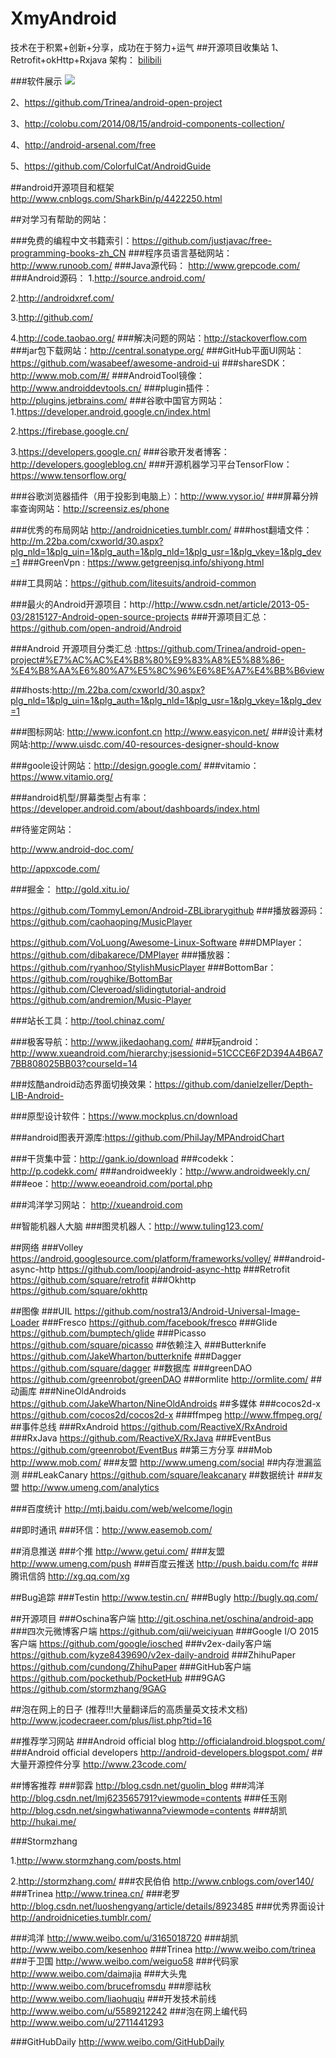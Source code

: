 # XmyAndroid
技术在于积累+创新+分享，成功在于努力+运气
##开源项目收集站
1、Retrofit+okHttp+Rxjava 架构： [bilibili][1]

###软件展示
![][2]

2、https://github.com/Trinea/android-open-project

3、http://colobu.com/2014/08/15/android-components-collection/

4、http://android-arsenal.com/free

5、https://github.com/ColorfulCat/AndroidGuide

##android开源项目和框架
http://www.cnblogs.com/SharkBin/p/4422250.html






##对学习有帮助的网站：

###免费的编程中文书籍索引：https://github.com/justjavac/free-programming-books-zh_CN
###程序员语言基础网站：http://www.runoob.com/
###Java源代码：   http://www.grepcode.com/
###Android源码：
1.http://source.android.com/

2.http://androidxref.com/

3.http://github.com/

4.http://code.taobao.org/
###解决问题的网站：http://stackoverflow.com
###jar包下载网站：http://central.sonatype.org/
###GitHub平面UI网站：https://github.com/wasabeef/awesome-android-ui
###shareSDK：http://www.mob.com/#/
###AndroidTool镜像：http://www.androiddevtools.cn/
###plugin插件：http://plugins.jetbrains.com/
###谷歌中国官方网站：
1.https://developer.android.google.cn/index.html

2.https://firebase.google.cn/

3.https://developers.google.cn/
###谷歌开发者博客：http://developers.googleblog.cn/
###开源机器学习平台TensorFlow：https://www.tensorflow.org/

###谷歌浏览器插件（用于投影到电脑上）：http://www.vysor.io/
###屏幕分辨率查询网站：http://screensiz.es/phone


###优秀的布局网站  http://androidniceties.tumblr.com/
###host翻墙文件：http://m.22ba.com/cxworld/30.aspx?plg_nld=1&plg_uin=1&plg_auth=1&plg_nld=1&plg_usr=1&plg_vkey=1&plg_dev=1
###GreenVpn : https://www.getgreenjsq.info/shiyong.html

###工具网站：https://github.com/litesuits/android-common

###最火的Android开源项目：http://http://www.csdn.net/article/2013-05-03/2815127-Android-open-source-projects
###开源项目汇总：https://github.com/open-android/Android

###Android 开源项目分类汇总 :https://github.com/Trinea/android-open-project#%E7%AC%AC%E4%B8%80%E9%83%A8%E5%88%86-%E4%B8%AA%E6%80%A7%E5%8C%96%E6%8E%A7%E4%BB%B6view

###hosts:http://m.22ba.com/cxworld/30.aspx?plg_nld=1&plg_uin=1&plg_auth=1&plg_nld=1&plg_usr=1&plg_vkey=1&plg_dev=1

###图标网站:  http://www.iconfont.cn      http://www.easyicon.net/
###设计素材网站:http://www.uisdc.com/40-resources-designer-should-know

###goole设计网站：http://design.google.com/
###vitamio：https://www.vitamio.org/

###android机型/屏幕类型占有率：https://developer.android.com/about/dashboards/index.html


##待鉴定网站：     

http://www.android-doc.com/  

http://appxcode.com/

###掘金：
http://gold.xitu.io/ 

https://github.com/TommyLemon/Android-ZBLibrarygithub 
###播放器源码：
https://github.com/caohaoping/MusicPlayer

https://github.com/VoLuong/Awesome-Linux-Software
###DMPlayer：https://github.com/dibakarece/DMPlayer
###播放器：https://github.com/ryanhoo/StylishMusicPlayer
###BottomBar：https://github.com/roughike/BottomBar
https://github.com/Cleveroad/slidingtutorial-android
https://github.com/andremion/Music-Player



###站长工具：http://tool.chinaz.com/

###极客导航：http://www.jikedaohang.com/
###玩android：http://www.xueandroid.com/hierarchy;jsessionid=51CCCE6F2D394A4B6A77BB808025BB03?courseId=14

###炫酷android动态界面切换效果：https://github.com/danielzeller/Depth-LIB-Android-

###原型设计软件：https://www.mockplus.cn/download

###android图表开源库:https://github.com/PhilJay/MPAndroidChart

###干货集中营：http://gank.io/download
###codekk：  http://p.codekk.com/
###androidweekly：http://www.androidweekly.cn/
###eoe：http://www.eoeandroid.com/portal.php

###鸿洋学习网站：   http://xueandroid.com

##智能机器人大脑
###图灵机器人：http://www.tuling123.com/

##网络
###Volley https://android.googlesource.com/platform/frameworks/volley/
###android-async-http https://github.com/loopj/android-async-http 
###Retrofit  https://github.com/square/retrofit
###Okhttp https://github.com/square/okhttp
 
##图像
###UIL https://github.com/nostra13/Android-Universal-Image-Loader
###Fresco https://github.com/facebook/fresco
###Glide https://github.com/bumptech/glide
###Picasso https://github.com/square/picasso
##依赖注入
###Butterknife  https://github.com/JakeWharton/butterknife
###Dagger      https://github.com/square/dagger
##数据库
###greenDAO  https://github.com/greenrobot/greenDAO
###ormlite http://ormlite.com/
##动画库
###NineOldAndroids https://github.com/JakeWharton/NineOldAndroids
##多媒体
###cocos2d-x https://github.com/cocos2d/cocos2d-x
###ffmpeg http://www.ffmpeg.org/
##事件总线
###RxAndroid https://github.com/ReactiveX/RxAndroid
###RxJava https://github.com/ReactiveX/RxJava
###EventBus https://github.com/greenrobot/EventBus
##第三方分享
###Mob http://www.mob.com/
###友盟 http://www.umeng.com/social
##内存泄漏监测
###LeakCanary https://github.com/square/leakcanary
##数据统计
###友盟  http://www.umeng.com/analytics

###百度统计 http://mtj.baidu.com/web/welcome/login

##即时通讯
###环信：http://www.easemob.com/


##消息推送
###个推 http://www.getui.com/
###友盟 http://www.umeng.com/push
###百度云推送 http://push.baidu.com/fc
###腾讯信鸽 http://xg.qq.com/xg

##Bug追踪
###Testin http://www.testin.cn/
###Bugly http://bugly.qq.com/

##开源项目
###Oschina客户端 http://git.oschina.net/oschina/android-app
###四次元微博客户端 https://github.com/qii/weiciyuan
###Google I/O 2015客户端 https://github.com/google/iosched
###v2ex-daily客户端 https://github.com/kyze8439690/v2ex-daily-android
###ZhihuPaper https://github.com/cundong/ZhihuPaper
###GitHub客户端 https://github.com/pockethub/PocketHub
###9GAG https://github.com/stormzhang/9GAG
 
##泡在网上的日子
(推荐!!!大量翻译后的高质量英文技术文档)
http://www.jcodecraeer.com/plus/list.php?tid=16
 
##推荐学习网站
###Android official blog
http://officialandroid.blogspot.com/
###Android official developers
http://android-developers.blogspot.com/
##大量开源控件分享
http://www.23code.com/
 
##博客推荐
###郭霖 http://blog.csdn.net/guolin_blog
###鸿洋 http://blog.csdn.net/lmj623565791?viewmode=contents
###任玉刚 http://blog.csdn.net/singwhatiwanna?viewmode=contents
###胡凯 http://hukai.me/

###Stormzhang 

1.http://www.stormzhang.com/posts.html

2.http://stormzhang.com/
###农民伯伯 http://www.cnblogs.com/over140/
###Trinea  http://www.trinea.cn/ 
###老罗 http://blog.csdn.net/luoshengyang/article/details/8923485
###优秀界面设计 http://androidniceties.tumblr.com/

###鸿洋 http://www.weibo.com/u/3165018720
###胡凯 http://www.weibo.com/kesenhoo
###Trinea http://www.weibo.com/trinea
###于卫国 http://www.weibo.com/weiguo58
###代码家 http://www.weibo.com/daimajia
###大头鬼 http://www.weibo.com/brucefromsdu
###廖祜秋 http://www.weibo.com/liaohuqiu
###开发技术前线 http://www.weibo.com/u/5589212242
###泡在网上编代码 http://www.weibo.com/u/2711441293

###GitHubDaily http://www.weibo.com/GitHubDaily









[1]:https://github.com/HotBitmapGG/bilibili-android-client
[2]:https://github.com/xmydeveloper/XmyAndroid/blob/master/bilibili.png









